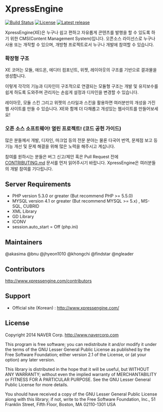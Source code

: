 XpressEngine
============

[![Build Status](https://travis-ci.org/xpressengine/xe-core.svg?branch=master)](https://travis-ci.org/xpressengine/xe-core)
[![License](http://img.shields.io/badge/license-GNU%20LGPL-brightgreen.svg)](http://www.gnu.org/licenses/gpl.html)
[![Latest release](http://img.shields.io/github/release/xpressengine/xe-core.svg)](https://github.com/xpressengine/xe-core/releases)

XpressEngine(XE)은 누구나 쉽고 편하고 자유롭게 콘텐츠를 발행을 할 수 있도록 하기 위한 CMS(Content Management System)입니다.
오픈소스 라이선스로 누구나 사용 또는 개작할 수 있으며, 개방형 프로젝트로서 누구나 개발에 참여할 수 있습니다.

### 확장형 구조

XE 코어는 모듈, 애드온, 에디터 컴포넌트, 위젯, 레이아웃의 구조를 기반으로 결과물을 생성합니다.

이렇게 각각의 기능과 디자인이 구조적으로 연결되는 모듈형 구조는 개발 및 유지보수를 쉽게 하도록 도와주며 관리자는 손쉽게 설정과 디자인을 변경할 수 있습니다.

레이아웃, 모듈 스킨 그리고 위젯의 스타일과 스킨을 활용하면 여러분만의 개성을 가진 웹 사이트를 만들 수 있습니다. XE와 함께 더 다채롭고 개성있는 웹사이트를 만들어보세요!

### 오픈 소스 소프트웨어! 열린 프로젝트! (코드 공헌 가이드)
많은 분들께서 개발, 디자인, 마크업 등의 전문 분야는 물론 다국어 번역, 문제점 보고 등 기능 개선 및 문제 해결을 위해 많은 노력을 해주시고 계십니다.

참여를 원하시는 분들은 버그 신고/제안 혹은 Pull Request 전에 [CONTRIBUTING.md](./CONTRIBUTING.md) 문서를 먼저 읽어주시기 바랍니다.
XpressEngine은 여러분들의 개발 참여를 기다립니다.

## Server Requirements
* PHP version 5.3.0 or greater (But recommend PHP >= 5.5.0)
* MYSQL version 4.1 or greater (But recommend MYSQL >= 5.x) , MS-SQL, CUBRID
* XML Library
* GD Library
* ICONV
* session.auto_start = Off (php.ini)

## Maintainers
@akasima @bnu @jhyeon1010 @khongchi @findstar @ngleader

## Contributors
http://www.xpressengine.com/contributors

## Support
* Official site (Korean) : http://www.xpressengine.com/

## License
Copyright 2014 NAVER Corp. <http://www.navercorp.com>

This program is free software; you can redistribute it and/or
modify it under the terms of the GNU Lesser General Public
License as published by the Free Software Foundation; either
version 2.1 of the License, or (at your option) any later version.

This library is distributed in the hope that it will be useful,
but WITHOUT ANY WARRANTY; without even the implied warranty of
MERCHANTABILITY or FITNESS FOR A PARTICULAR PURPOSE.  See the GNU
Lesser General Public License for more details.

You should have received a copy of the GNU Lesser General Public
License along with this library; if not, write to the Free Software
Foundation, Inc., 51 Franklin Street, Fifth Floor, Boston, MA  02110-1301  USA
